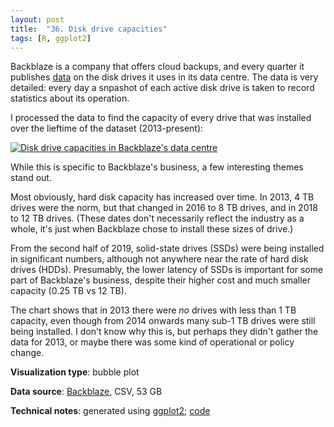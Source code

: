 ```yaml
---
layout: post
title:  "36. Disk drive capacities"
tags: [R, ggplot2]
---
```


Backblaze is a company that offers cloud backups, and every quarter it publishes [data](https://www.backblaze.com/b2/hard-drive-test-data.html) on the disk drives it uses in its data centre. The data is very detailed: every day a snpashot of each active disk drive is taken to record statistics about its operation.

I processed the data to find the capacity of every drive that was installed over the lieftime of the dataset (2013-present):

<a href="{{ site.url }}{{ site.baseurl }}/assets/img/36-disk-drive-capacities.png"><img src="{{ site.url }}{{ site.baseurl }}/assets/img/36-disk-drive-capacities.png" alt="Disk drive capacities in Backblaze's data centre"/></a>

While this is specific to Backblaze's business, a few interesting themes stand out.

Most obviously, hard disk capacity has increased over time. In 2013, 4 TB drives were the norm, but that changed in 2016 to 8 TB drives, and in 2018 to 12 TB drives. (These dates don't necessarily reflect the industry as a whole, it's just when Backblaze chose to install these sizes of drive.)

From the second half of 2019, solid-state drives (SSDs) were being installed in significant numbers, although not anywhere near the rate of hard disk drives (HDDs). Presumably, the lower latency of SSDs is important for some part of Backblaze's business, despite their higher cost and much smaller capacity (0.25 TB vs 12 TB).

The chart shows that in 2013 there were _no_ drives with less than 1 TB capacity, even though from 2014 onwards many sub-1 TB drives were still being installed. I don't know why this is, but perhaps they didn't gather the data for 2013, or maybe there was some kind of operational or policy change.

**Visualization type**: bubble plot

**Data source**: [Backblaze](https://www.backblaze.com/b2/hard-drive-test-data.html), CSV, 53 GB

**Technical notes**: generated using [ggplot2](https://ggplot2.tidyverse.org/index.html); [code](https://github.com/tomwhite/datavision-code/tree/master/36-disk-drive-capacities)
